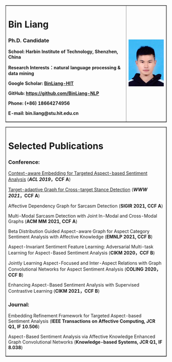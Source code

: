 <table border="1">
  <tr>
    <td width="75%">
      <h1>Bin Liang</h1>
      <h3><b>Ph.D. Candidate</b></h3>
      <p><b>School: Harbin Institute of Technology, Shenzhen, China</b></p>
      <p><b>Research Interests：natural language processing & data mining</b></p>
      <p><b>Google Scholar: <a href="https://scholar.google.com/citations?hl=zh-CN&authuser=1&user=djpQeLEAAAAJ">BinLiang-HIT</a></b></p>
      <p><b>GitHub: <a href="https://github.com/BinLiang-NLP">https://github.com/BinLiang-NLP</a></b></p>
      <p><b>Phone: (+86) 18664274956</b></p>
      <p><b>E-mail: bin.liang@stu.hit.edu.cn</b></p>
    </td>
    <td width="25%">
      <img src="/binliang.jpeg" width="100%">
    </td>
  </tr>
</table>

<table border="1">
  <tr>
    <td width="100%">
      <h1>Selected Publications</h1>
      <h3><b>Conference:</b></h3>
      <p><a href="https://aclanthology.org/P19-1462.pdf">Context-aware Embedding for Targeted Aspect-based Sentiment Analysis</a> (<b><i>ACL 2019</i>，CCF A</b>)</p>
      <p><a href="https://dl.acm.org/doi/abs/10.1145/3442381.3449790">Target-adaptive Graph for Cross-target Stance Detection</a> (<b><i>WWW 2021</i>，CCF A</b>)</p>
      <p>Affective Dependency Graph for Sarcasm Detection (<b>SIGIR 2021, CCF A</b>)</p>
      <p>Multi-Modal Sarcasm Detection with Joint In-Modal and Cross-Modal Graphs (<b>ACM MM 2021, CCF A</b>)</p>
      <p>Beta Distribution Guided Aspect-aware Graph for Aspect Category Sentiment Analysis with Affective Knowledge (<b>EMNLP 2021, CCF B</b>)</p>
      <p>Aspect-Invariant Sentiment Feature Learning: Adversarial Multi-task Learning for Aspect-Based Sentiment
Analysis (<b>CIKM 2020，CCF B</b>)</p>
      <p>Jointly Learning Aspect-Focused and Inter-Aspect Relations with Graph Convolutional Networks for Aspect
Sentiment Analysis (<b>COLING 2020，CCF B</b>)</p>
      <p>Enhancing Aspect-Based Sentiment Analysis with Supervised Contrastive Learning (<b>CIKM 2021，CCF B</b>)</p>
      <h3><b>Journal:</b></h3>
      <p>Embedding Refinement Framework for Targeted Aspect-based Sentiment Analysis (<b>IEEE Transactions on Affective Computing, JCR Q1, IF 10.506</b>)</p>
      <p>Aspect-Based Sentiment Analysis via Affective Knowledge Enhanced Graph Convolutional Networks (<b>Knowledge-based Systems, JCR Q1, IF 8.038</b>)</p>
    </td>
  </tr>
</table>
